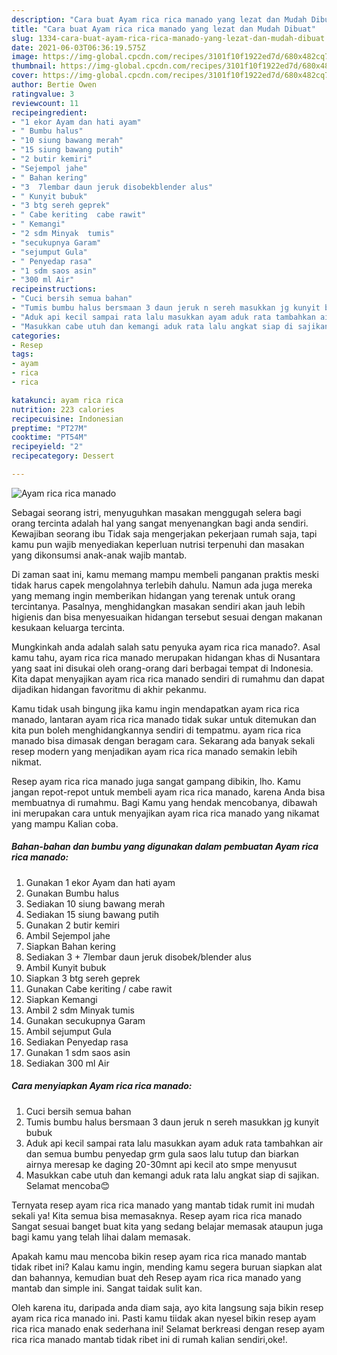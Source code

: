```yaml
---
description: "Cara buat Ayam rica rica manado yang lezat dan Mudah Dibuat"
title: "Cara buat Ayam rica rica manado yang lezat dan Mudah Dibuat"
slug: 1334-cara-buat-ayam-rica-rica-manado-yang-lezat-dan-mudah-dibuat
date: 2021-06-03T06:36:19.575Z
image: https://img-global.cpcdn.com/recipes/3101f10f1922ed7d/680x482cq70/ayam-rica-rica-manado-foto-resep-utama.jpg
thumbnail: https://img-global.cpcdn.com/recipes/3101f10f1922ed7d/680x482cq70/ayam-rica-rica-manado-foto-resep-utama.jpg
cover: https://img-global.cpcdn.com/recipes/3101f10f1922ed7d/680x482cq70/ayam-rica-rica-manado-foto-resep-utama.jpg
author: Bertie Owen
ratingvalue: 3
reviewcount: 11
recipeingredient:
- "1 ekor Ayam dan hati ayam"
- " Bumbu halus"
- "10 siung bawang merah"
- "15 siung bawang putih"
- "2 butir kemiri"
- "Sejempol jahe"
- " Bahan kering"
- "3  7lembar daun jeruk disobekblender alus"
- " Kunyit bubuk"
- "3 btg sereh geprek"
- " Cabe keriting  cabe rawit"
- " Kemangi"
- "2 sdm Minyak  tumis"
- "secukupnya Garam"
- "sejumput Gula"
- " Penyedap rasa"
- "1 sdm saos asin"
- "300 ml Air"
recipeinstructions:
- "Cuci bersih semua bahan"
- "Tumis bumbu halus bersmaan 3 daun jeruk n sereh masukkan jg kunyit bubuk"
- "Aduk api kecil sampai rata lalu masukkan ayam aduk rata tambahkan air dan semua bumbu penyedap grm gula saos lalu tutup dan biarkan airnya meresap ke daging 20-30mnt api kecil ato smpe menyusut"
- "Masukkan cabe utuh dan kemangi aduk rata lalu angkat siap di sajikan. Selamat mencoba😊"
categories:
- Resep
tags:
- ayam
- rica
- rica

katakunci: ayam rica rica 
nutrition: 223 calories
recipecuisine: Indonesian
preptime: "PT27M"
cooktime: "PT54M"
recipeyield: "2"
recipecategory: Dessert

---
```



![Ayam rica rica manado](https://img-global.cpcdn.com/recipes/3101f10f1922ed7d/680x482cq70/ayam-rica-rica-manado-foto-resep-utama.jpg)

Sebagai seorang istri, menyuguhkan masakan menggugah selera bagi orang tercinta adalah hal yang sangat menyenangkan bagi anda sendiri. Kewajiban seorang ibu Tidak saja mengerjakan pekerjaan rumah saja, tapi kamu pun wajib menyediakan keperluan nutrisi terpenuhi dan masakan yang dikonsumsi anak-anak wajib mantab.

Di zaman  saat ini, kamu memang mampu membeli panganan praktis meski tidak harus capek mengolahnya terlebih dahulu. Namun ada juga mereka yang memang ingin memberikan hidangan yang terenak untuk orang tercintanya. Pasalnya, menghidangkan masakan sendiri akan jauh lebih higienis dan bisa menyesuaikan hidangan tersebut sesuai dengan makanan kesukaan keluarga tercinta. 



Mungkinkah anda adalah salah satu penyuka ayam rica rica manado?. Asal kamu tahu, ayam rica rica manado merupakan hidangan khas di Nusantara yang saat ini disukai oleh orang-orang dari berbagai tempat di Indonesia. Kita dapat menyajikan ayam rica rica manado sendiri di rumahmu dan dapat dijadikan hidangan favoritmu di akhir pekanmu.

Kamu tidak usah bingung jika kamu ingin mendapatkan ayam rica rica manado, lantaran ayam rica rica manado tidak sukar untuk ditemukan dan kita pun boleh menghidangkannya sendiri di tempatmu. ayam rica rica manado bisa dimasak dengan beragam cara. Sekarang ada banyak sekali resep modern yang menjadikan ayam rica rica manado semakin lebih nikmat.

Resep ayam rica rica manado juga sangat gampang dibikin, lho. Kamu jangan repot-repot untuk membeli ayam rica rica manado, karena Anda bisa membuatnya di rumahmu. Bagi Kamu yang hendak mencobanya, dibawah ini merupakan cara untuk menyajikan ayam rica rica manado yang nikamat yang mampu Kalian coba.

<!--inarticleads1-->

##### Bahan-bahan dan bumbu yang digunakan dalam pembuatan Ayam rica rica manado:

1. Gunakan 1 ekor Ayam dan hati ayam
1. Gunakan  Bumbu halus
1. Sediakan 10 siung bawang merah
1. Sediakan 15 siung bawang putih
1. Gunakan 2 butir kemiri
1. Ambil Sejempol jahe
1. Siapkan  Bahan kering
1. Sediakan 3 + 7lembar daun jeruk disobek/blender alus
1. Ambil  Kunyit bubuk
1. Siapkan 3 btg sereh geprek
1. Gunakan  Cabe keriting / cabe rawit
1. Siapkan  Kemangi
1. Ambil 2 sdm Minyak  tumis
1. Gunakan secukupnya Garam
1. Ambil sejumput Gula
1. Sediakan  Penyedap rasa
1. Gunakan 1 sdm saos asin
1. Sediakan 300 ml Air




<!--inarticleads2-->

##### Cara menyiapkan Ayam rica rica manado:

1. Cuci bersih semua bahan
1. Tumis bumbu halus bersmaan 3 daun jeruk n sereh masukkan jg kunyit bubuk
1. Aduk api kecil sampai rata lalu masukkan ayam aduk rata tambahkan air dan semua bumbu penyedap grm gula saos lalu tutup dan biarkan airnya meresap ke daging 20-30mnt api kecil ato smpe menyusut
1. Masukkan cabe utuh dan kemangi aduk rata lalu angkat siap di sajikan. Selamat mencoba😊




Ternyata resep ayam rica rica manado yang mantab tidak rumit ini mudah sekali ya! Kita semua bisa memasaknya. Resep ayam rica rica manado Sangat sesuai banget buat kita yang sedang belajar memasak ataupun juga bagi kamu yang telah lihai dalam memasak.

Apakah kamu mau mencoba bikin resep ayam rica rica manado mantab tidak ribet ini? Kalau kamu ingin, mending kamu segera buruan siapkan alat dan bahannya, kemudian buat deh Resep ayam rica rica manado yang mantab dan simple ini. Sangat taidak sulit kan. 

Oleh karena itu, daripada anda diam saja, ayo kita langsung saja bikin resep ayam rica rica manado ini. Pasti kamu tiidak akan nyesel bikin resep ayam rica rica manado enak sederhana ini! Selamat berkreasi dengan resep ayam rica rica manado mantab tidak ribet ini di rumah kalian sendiri,oke!.

